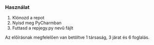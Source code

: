 ### Használat

1. Klónozd a repot
2. Nyisd meg PyCharmban
3. Futtasd a repjegy.py nevű fájlt

Az előírásnak megfelelően van betöltve 1 társaság, 3 járat és 6 foglalás.
